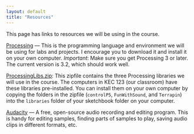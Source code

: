```yaml
---
layout: default
title: "Resources"
---
```


This page has links to resources we will be using in the course.

[Processing](http://processing.org) &mdash; This is the programming language and environment we will be using for labs and projects.  I encourage you to download it and install it on your own computer.  *Important*: Make sure you get Processing 3 or later.  The current version is 3.2, which should work well.

[ProcessingLibs.zip](resources/ProcessingLibs.zip): This zipfile contains the three Processing libraries we will use in the course.  The computers in KEC 123 (our classroom) have these libraries pre-installed.  You can install them on your own computer by copying the folders in the zipfile (`controlP5`, `FunWithSound`, and `Terrapin`) into the `libraries` folder of your sketchbook folder on your computer.

[Audacity](http://audacityteam.org/) &mdash; A free, open-source audio recording and editing program.  This is handy for editing samples, finding parts of samples to play, saving audio clips in different formats, etc.
